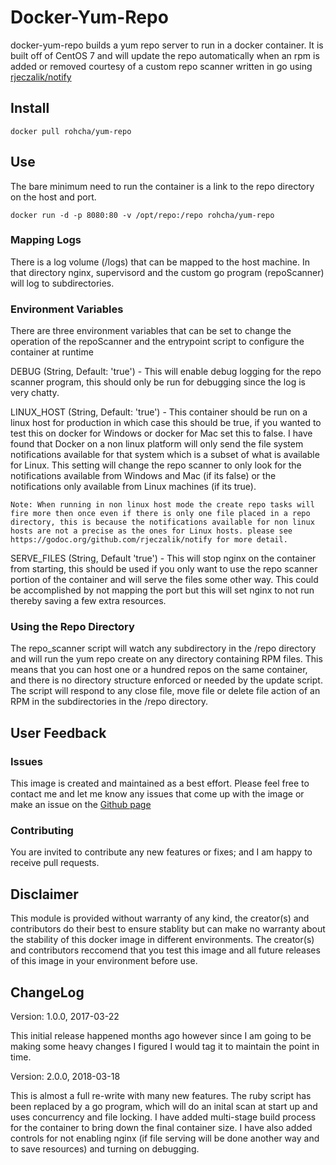 Docker-Yum-Repo
============================

docker-yum-repo builds a yum repo server to run in a docker container. It is built
off of CentOS 7 and will update the repo automatically when an rpm is added or removed
courtesy of a custom repo scanner written in go using [rjeczalik/notify](https://github.com/rjeczalik/notify)


## Install

```
docker pull rohcha/yum-repo
``` 

## Use 

The bare minimum need to run the container is a link to the repo directory on the host
and port.

```
docker run -d -p 8080:80 -v /opt/repo:/repo rohcha/yum-repo
```

### Mapping Logs

There is a log volume (/logs) that can be mapped to the host machine. In that directory 
nginx, supervisord and the custom go program (repoScanner) will log to subdirectories.

### Environment Variables 

There are three environment variables that can be set to change the operation of the repoScanner and the entrypoint script to configure the container at runtime

DEBUG (String, Default: 'true') - This will enable debug logging for the repo scanner program, this should only be run for debugging since the log is very chatty.

LINUX_HOST (String, Default: 'true') - This container should be run on a linux host for production in which case this should be true, if you wanted to test this on docker for Windows or docker for Mac set this to false. I have found that Docker on a non linux platform will only send the file system notifications available for that system which is a subset of what is available for Linux. This setting will change the repo scanner to only look for the notifications available from Windows and Mac (if its false) or the notifications only available from Linux machines (if its true).

    Note: When running in non linux host mode the create repo tasks will fire more then once even if there is only one file placed in a repo directory, this is because the notifications available for non linux hosts are not a precise as the ones for Linux hosts. please see https://godoc.org/github.com/rjeczalik/notify for more detail.

SERVE_FILES (String, Default 'true') - This will stop nginx on the container from starting, this should be used if you only want to use the repo scanner portion of the container and will serve the files some other way. This could be accomplished by not mapping the port but this will set nginx to not run thereby saving a few extra resources.

### Using the Repo Directory

The repo_scanner script will watch any subdirectory in the /repo directory and will run
the yum repo create on any directory containing RPM files. This means that you can host
one or a hundred repos on the same container, and there is no directory structure
enforced or needed by the update script. The script will respond to any close file,
move file or delete file action of an RPM in the subdirectories in the /repo directory.

## User Feedback

### Issues
This image is created and maintained as a best effort. Please feel free to contact me and 
let me know any issues that come up with the image or make an issue on the 
[Github page](https://github.com/dgutierrez1287/docker-yum-repo)

### Contributing 
You are invited to contribute any new features or fixes; and I am happy to receive pull 
requests.

## Disclaimer

This module is provided without warranty of any kind, the creator(s) and contributors do their best to ensure stablity but can make no warranty about the stability of this docker image in different environments. The creator(s) and contributors reccomend that you test this image and all future releases of this image in your environment before use.

## ChangeLog

Version: 1.0.0, 2017-03-22

This initial release happened months ago however since I am going to be making some heavy changes I figured I would tag it to maintain the point in time.

Version: 2.0.0, 2018-03-18

This is almost a full re-write with many new features. The ruby script has been replaced by a go program, which will do an inital scan at start up and uses concurrency and file locking. I have added multi-stage build process for the container to bring down the final container size. I have also added controls for not enabling nginx (if file serving will be done another way and to save resources) and turning on debugging.
